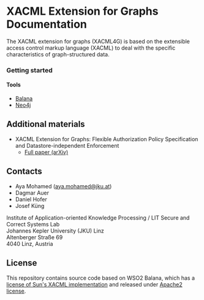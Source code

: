 # XACML Extension for Graphs Documentation
The XACML extension for graphs (XACML4G) is based on the extensible access control markup language (XACML) to deal with the specific characteristics of graph-structured data.

### Getting started

#### Tools
- [Balana](https://github.com/wso2/balana)
- [Neo4j](https://neo4j.com/docs)

## Additional materials
- XACML Extension for Graphs: Flexible Authorization Policy Specification and Datastore-independent Enforcement<br/>
  - [Full paper (arXiv)](https://www.google.com)

## Contacts

- Aya Mohamed (aya.mohamed@jku.at)
- Dagmar Auer
- Daniel Hofer
- Josef Küng

Institute of Application-oriented Knowledge Processing / LIT Secure and Correct Systems Lab<br/>
Johannes Kepler University (JKU) Linz<br/>
Altenberger Straße 69<br/>
4040 Linz, Austria

## License
This repository contains source code based on WSO2 Balana, which has a [license of Sun's XACML implementation](https://sunxacml.sourceforge.net/license.txt) and released under [Apache2 license](https://www.apache.org/licenses/LICENSE-2.0).
